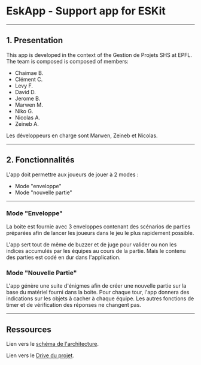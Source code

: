 # EskApp - Support app for ESKit
---
## 1. Presentation

This app is developed in the context of the Gestion de Projets SHS at EPFL.
The team is composed is composed of members:
- Chaimae B.
- Clément C.
- Levy F.
- David D.
- Jerome B.
- Marwen M.
- Niko G.
- Nicolas A.
- Zeineb A.

Les développeurs en charge sont Marwen, Zeineb et Nicolas.

---
## 2. Fonctionnalités

L'app doit permettre aux joueurs de jouer à 2 modes :
- Mode "enveloppe"
- Mode "nouvelle partie"

---
### Mode "Enveloppe"

La boite est fournie avec 3 enveloppes contenant des scénarios de parties
préparées afin de lancer les joueurs dans le jeu le plus rapidement possible.

L'app sert tout de même de buzzer et de juge pour valider ou non les indices
accumulés par les équipes au cours de la partie. Mais le contenu des parties est
 codé en dur dans l'application.

### Mode "Nouvelle Partie"

L'app génère une suite d'énigmes afin de créer une nouvelle partie sur la base
du matériel fourni dans la boite. Pour chaque tour, l'app donnera des
indications sur les objets à cacher à chaque équipe. Les autres fonctions de
timer et de vérification des réponses ne changent pas.

---
## Ressources

Lien vers le [schéma de l'architecture](https://drive.google.com/drive/u/1/folders/1LZm_0zh2CrXdYylaFwDPhoMR2Es9AU-K).

Lien vers le [Drive du projet](https://drive.google.com/drive/u/1/folders/1gkTGRsp7eQiq7-8Y7l8PfBTDsjNfsm7U).
